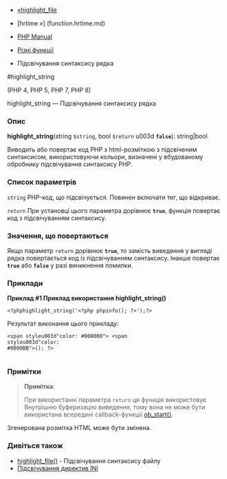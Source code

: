 - [«highlight_file](function.highlight-file.md)
- [hrtime »] (function.hrtime.md)

- [PHP Manual](index.md)
- [Різні функції](ref.misc.md)
- Підсвічування синтаксису рядка

#highlight_string

(PHP 4, PHP 5, PHP 7, PHP 8)

highlight_string — Підсвічування синтаксису рядка

### Опис

**highlight_string**(string `$string`, bool `$return` u003d **`false`**):
string\|bool

Виводить або повертає код PHP з html-розміткою з підсвіченим
синтаксисом, використовуючи кольори, визначені у вбудованому обробнику
підсвічування синтаксису PHP.

### Список параметрів

`string`
PHP-код, що підсвічується. Повинен включати тег, що відкриває.

`return`
При установці цього параметра дорівнює **`true`**, функція повертає код
з підсвічуванням синтаксису.

### Значення, що повертаються

Якщо параметр `return` дорівнює **`true`**, то замість виведення у вигляді рядка
повертається код із підсвічуванням синтаксису. Інакше повертає
**`true`** або **`false`** у разі виникнення помилки.

### Приклади

**Приклад #1 Приклад використання **highlight_string()****

` <?phphighlight_string('<?php phpinfo(); ?>');?> `

Результат виконання цього прикладу:

<code><span styleu003d"color: #000000">
<span styleu003d"color: #0000BB"><?php phpinfo</span><span styleu003d"color: #007700">(); </span><span styleu003d"color: #0000BB">?></span>
</span>
</code>

### Примітки

> **Примітка**:
>
> При використанні параметра `return` ця функція використовує
> Внутрішню буферизацію виведення, тому вона не може бути використана
> всередині callback-функції [ob_start()](function.ob-start.md).

Згенерована розмітка HTML може бути змінена.

### Дивіться також

- [highlight_file()](function.highlight-file.md) - Підсвічування
синтаксису файлу
- [Підсвічування директив
INI](misc.configuration.md#ini.syntax-highlighting)
